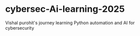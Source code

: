 # cybersec-Ai-learning-2025
Vishal purohit's journey learning Python automation and AI for cybersecurity
